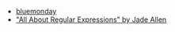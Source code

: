 - [bluemonday](https://github.com/microcosm-cc/bluemonday)
- ["All About Regular Expressions" by Jade Allen](https://www.youtube.com/watch?v=S1pseKYYd4c)